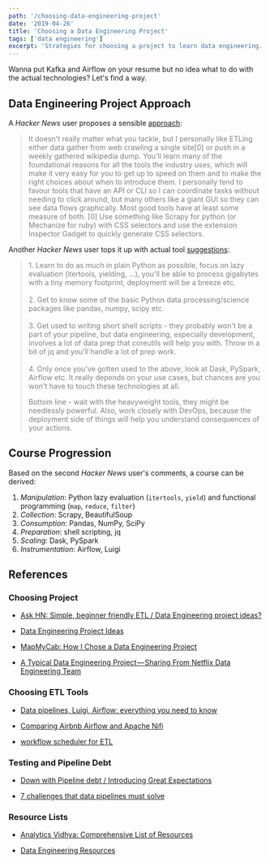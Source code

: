 ```yaml
---
path: '/choosing-data-engineering-project'
date: '2019-04-26'
title: 'Choosing a Data Engineering Project'
tags: ['data engineering']
excerpt: 'Strategies for choosing a project to learn data engineering.'
---
```

Wanna put Kafka and Airflow on your resume but no idea what to do with the actual technologies? Let's find a way.

## Data Engineering Project Approach
A _Hacker News_ user proposes a sensible [approach](https://news.ycombinator.com/item?id=17781990):
<blockquote style='color: gray'>
It doesn't really matter what you tackle, but I personally like ETLing either data gather from web crawling a single site[0] or push in a weekly gathered wikipedia dump. You'll learn many of the foundational reasons for all the tools the industry uses, which will make it very easy for you to get up to speed on them and to make the right choices about when to introduce them. I personally tend to favour tools that have an API or CLI so I can coordinate tasks without needing to click around, but many others like a giant GUI so they can see data flows graphically. Most good tools have at least some measure of both. [0] Use something like Scrapy for python (or Mechanize for ruby) with CSS selectors and use the extension Inspector Gadget to quickly generate CSS selectors.
</blockquote>

Another _Hacker News_ user tops it up with actual tool [suggestions](https://news.ycombinator.com/item?id=17782668):
<blockquote style='color: gray'>
1. Learn to do as much in plain Python as possible, focus on lazy evaluation (itertools, yielding, ...), you'll be able to process gigabytes with a tiny memory footprint, deployment will be a breeze etc.
<br>
<br>
2. Get to know some of the basic Python data processing/science packages like pandas, numpy, scipy etc.
<br>
<br>
3. Get used to writing short shell scripts - they probably won't be a part of your pipeline, but data engineering, especially development, involves a lot of data prep that coreutils will help you with. Throw in a bit of jq and you'll handle a lot of prep work.
<br>
<br>
4. Only once you've gotten used to the above, look at Dask, PySpark, Airflow etc. It really depends on your use cases, but chances are you won't have to touch these technologies at all.

Bottom line - wait with the heavyweight tools, they might be needlessly powerful. Also, work closely with DevOps, because the deployment side of things will help you understand consequences of your actions.
</blockquote>

## Course Progression
Based on the second _Hacker News_ user's comments, a course can be derived:

1. _Manipulation_: Python lazy evaluation (`itertools`, `yield`) and functional programming (`map`, `reduce`, `filter`)
2. _Collection_: Scrapy, BeautifulSoup
3. _Consumption_: Pandas, NumPy, SciPy
4. _Preparation_: shell scripting, jq
5. _Scaling_: Dask, PySpark
6. _Instrumentation_: Airflow, Luigi

## References
### Choosing Project
- [Ask HN: Simple, beginner friendly ETL / Data Engineering project ideas?](https://news.ycombinator.com/item?id=17781762)

- [Data Engineering Project Ideas](https://www.reddit.com/r/dataengineering/comments/8mgivy/data_engineering_project_ideas/)

- [MapMyCab: How I Chose a Data Engineering Project](https://blog.insightdatascience.com/mapmycab-how-i-chose-a-data-engineering-project-75bd659c5eec)

- [A Typical Data Engineering Project — Sharing From Netflix Data Engineering Team](https://medium.com/hasbrain/a-typical-data-engineering-project-sharing-from-netflix-data-engineering-team-cc27878fce55)

### Choosing ETL Tools

- [Data pipelines, Luigi, Airflow: everything you need to know](https://towardsdatascience.com/data-pipelines-luigi-airflow-everything-you-need-to-know-18dc741449b7)

- [Comparing Airbnb Airflow and Apache Nifi](https://www.reddit.com/r/bigdata/comments/51mgk6/comparing_airbnb_airflow_and_apache_nifi/)

- [workflow scheduler for ETL](https://community.hortonworks.com/questions/59329/workflow-scheduler-for-etl.html)

### Testing and Pipeline Debt

- [Down with Pipeline debt / Introducing Great Expectations](https://medium.com/@expectgreatdata/down-with-pipeline-debt-introducing-great-expectations-862ddc46782a)

- [7 challenges that data pipelines must solve](https://aiven.io/blog/7-challenges-that-data-pipelines-must-solve/?utm_source=medium&utm_medium=post&utm_campaign=7-challenges-intro)

### Resource Lists
- [Analytics Vidhya: Comprehensive List of Resources](https://www.analyticsvidhya.com/blog/2018/11/data-engineer-comprehensive-list-resources-get-started/)

- [Data Engineering Resources](https://diogoalexandrefranco.github.io/data-engineering-resources/)